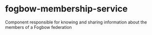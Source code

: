 # fogbow-membership-service
Component responsible for knowing and sharing information about the members of a Fogbow federation
